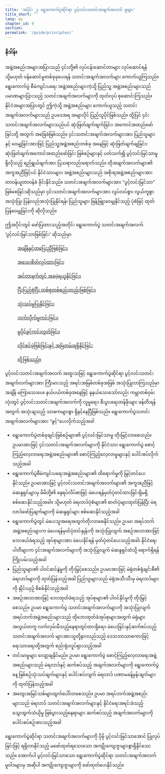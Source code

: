 ```yaml
---
title: 'အပိုင်း ၂၊ ရွေးကောက်ပွဲဆိုင်ရာ ပွင့်လင်းသတင်းအချက်အလက် မူများ'
title_short: ''
lang: my
chapter_id: 9
section:
permalink: '/guide/principles/'
---
```


### နိဒါန်း

အဖွဲ့အစည်းအများအပြားသည် ၄င်းတို့၏ လုပ်ငန်းဆောင်တာများ လုပ်ဆောင်ရန် သို့မဟုတ် ဝန်ဆောင်မှုတစ်ခုခုပေးရန် သတင်းအချက်အလက်များ ကောက်ယူကြသည်။ ရွေးကောက်ပွဲ စီမံကျင်းပရေး အဖွဲ့အစည်းများကဲ့သို့ ပြည်သူ့ အဖွဲ့အစည်းများသည် ပမာဏများပြားသည့် သတင်းအချက်အလက်များကို ထုတ်လုပ် စုဆောင်းကြသည်။ နိုင်ငံအများအပြားတွင် ဤကဲ့သို့ အဖွဲ့အစည်းများ ကောက်ယူသည့် သတင်းအချက်အလက်များသည် ဥပဒေအရ အများပိုင် ပြည်သူပိုင်ဖြစ်သည်။ ထို့ပြင် ၄င်းသတင်းအချက်အလက်များသည်ပင် ဆုံးဖြတ်ချက်ချက်ခြင်း၊ အကောင်အထည်ဖော်ခြင်းတို့ အတွက် အခြေခံဖြစ်သည်။ ၄င်းသတင်းအချက်အလက်များအား ပြည်သူများနှင့် ဝေမျှခြင်းအားဖြင့် ပြည်သူ့အဖွဲ့အစည်းတစ်ခု အနေဖြင့် ဆုံးဖြတ်ချက်ချခြင်း၊ ဆုံးဖြတ်ချက်အကောင်အထည်ဖော်ခြင်း ဖြစ်စဉ်များနှင့် ပတ်သက်၍ ပွင့်လင်းမြင်သာမှုရှိလိုသည့် ရည်ရွယ်ချက်အား ပြသရာလည်းရောက်သည်။ ထိုအချက်အလက်များ၏ အကူအညီဖြင့်ပင် နိုင်ငံသားများ၊ အဖွဲ့အစည်းများသည် အစိုးရအဖွဲ့အစည်းများအား တာဝန်ယူတာဝန်ခံ ခိုင်းနိုင်သည်။ သတင်းအချက်အလက်များအား “ပွင့်လင်းမြင်သာ” ဖြစ်စေခြင်းဆိုသည်မှာ ၄င်းသတင်းအချက်အလက်များအား လွပ်လပ်စွာ၊ လွယ်ကူစွာ အသုံးပြု၊ ပြန်လည်အသုံးပြုနိုင်ရန်၊ ပြည်သူများ ဖြန့်ဖြူးဝေမျှနိုင်သည့် ပုံစံဖြင့် ထုတ်ပြန်ဝေမျှခြင်းကို ဆိုလိုသည်။

ဤအပိုင်းတွင် ဖော်ပြထားသည့်အတိုင်း ရွေးကောက်ပွဲ သတင်းအချက်အလက် ‘ပွင့်လင်းမြင်သာဖြစ်ခြင်း’ ဆိုသည်မှာ

<div class="img-grid text--small">
  <figure>
  <a href="/my/guide/principles/timely/">
  <img src="/assets/images/inventory/principles/timely.png" alt="" />
  <figcaption>အချိန်နှင့်တပြေးညီဖြစ်ခြင်း၊</figcaption>
  </a>
  </figure>

  <figure>
  <a href="/my/guide/principles/granular/">
  <img src="/assets/images/inventory/principles/granular.png" alt="" />
  <figcaption>အသေးစိတ်လုပ်ထားခြင်း၊</figcaption>
  </a>
  </figure>

  <figure>
  <a href="/my/guide/principles/available-for-free/">
  <img src="/assets/images/inventory/principles/available-for-free.png" alt="" />
  <figcaption>အင်တာနက်တွင် အခမဲ့ရယူနိုင်ခြင်း၊</figcaption>
  </a>
  </figure>

  <figure>
  <a href="/my/guide/principles/complete-and-in-bulk/">
  <img src="/assets/images/inventory/principles/complete-and-in-bulk.png" alt="" />
  <figcaption>ပြီးပြည့်စုံပြီး တစ်စုတစ်စည်းတည်းဖြစ်ခြင်း၊</figcaption>
  </a>
  </figure>

  <figure>
  <a href="/my/guide/principles/analyzable/">
  <img src="/assets/images/inventory/principles/analyzable.png" alt="" />
  <figcaption>သုံးသပ်မှုပြုနိုင်ခြင်း၊</figcaption>
  </a>
  </figure>

  <figure>
  <a href="/my/guide/principles/non-proprietary/">
  <img src="/assets/images/inventory/principles/non-proprietary.png" alt="" />
  <figcaption>ဘက်လိုက်မှုကင်းခြင်း၊</figcaption>
  </a>
  </figure>

  <figure>
  <a href="/my/guide/principles/non-discriminatory/">
  <img src="/assets/images/inventory/principles/non-discriminatory.png" alt="" />
  <figcaption>မူပိုင်ခွင့်ကင်းလွတ်ခြင်း၊</figcaption>
  </a>
  </figure>

  <figure>
  <a href="/my/guide/principles/license-free/">
  <img src="/assets/images/inventory/principles/license-free.png" alt="" />
  <figcaption>လိုင်စင်မဲ့ဖြစ်ခြင်းနှင့် အမြဲတမ်းရရှိနိုင်ခြင်း</figcaption>
  </a>
  </figure>

  <figure>
  <a href="/my/guide/principles/permanently-available/">
  <img src="/assets/images/inventory/principles/permanently-available.png" alt="" />
  <figcaption>တို့ဖြစ်သည်။</figcaption>
  </a>
  </figure>

</div>

ပွင့်လင်းသတင်းအချက်အလက် အထူးသဖြင့် ရွေးကောက်ပွဲဆိုင်ရာ ပွင့်လင်းသတင်းအချက်လက်များအား ကြီးမားသည့် အရင်းအမြစ်တစ်ခုအဖြစ် အသုံးပြုလာကြသည်မှာ အချိန် မကြာသေးပေ။ နယ်ပယ်တစ်ခုအနေဖြင့် နုနယ်သေးသော်လည်း ကမ္ဘာတစ်ဝှမ်းလုံးတွင် ပွင့်လင်းသတင်းအချက်အလက်ကို လူမှုရေး၊ စီးပွားရေးတန်ဖိုးများ ဖန်တီးရန်အတွက် အသုံးချသည့် သာဓကများစွာ ရှိနင့်နေပြီဖြစ်သည်။ ရွေးကောက်ပွဲသတင်းအချက်အလက်များအား “ဖွင့်”ပေးလိုက်သည့်အခါ

- ရွေးကောက်ပွဲတစ်ခုချင်းဖြစ်စဉ်များ၏ ပွင့်လင်းမြင်သာမှု တိုးမြင့်လာစေသည်။ ဥပမာအားဖြင့် ၄င်းသတင်းအချက်အလက်များကို နိုင်ငံသား ရွေးကောက်ပွဲ စောင့်ကြည့်လေ့လာရေးအဖွဲ့အစည်းများ၏ စောင့်ကြည့်လေ့လာမှုများနှင့် ပေါင်းစပ်လိုက်သည့်အခါ
- ရွေးကောက်ပွဲစီမံကျင်းပရေးအဖွဲ့အစည်းများ၏ ထိရောက်မှုကို မြှင့်တင်ပေးနိုင်သည်။ ဥပမာအားဖြင့် ပွင့်လင်းသတင်းအချက်အလက်များ၏ အကူအညီဖြင့် မဲဆန္ဒရှင်များမှ မိမိတို့၏ နေရပ်လိပ်စာဖြင့် မဲပေးရန်မှတ်ပုံတင်ထားခြင်းရှိမရှိ စစ်ဆေးနိုင်သည့်အခါ။ သို့မဟုတ် မဲရလာဒ်ပုံစံများ၏ ဓာတ်ပုံများထုတ်ပြန်ပြီး မဲရလာဒ်ဖော်ပြချက်များကို မဲဆန္ဒရှင်များ စစ်ဆေးနိုင်သည့်အခါ
- ရွေးကောက်ပွဲတွင် မဲပေးသူအရေအတွက်တိုးလာစေနိုင်သည်။ ဥပမာ အရပ်ဘက်အဖွဲ့အစည်းများက မဲပေးရန်မှတ်ပုံတင်နှုန်းကို အသုံးပြုလျက် အစဉ်အလာအားဖြင့် ဘေးဖယ်ခံရသည့် အုပ်စုများအား မဲပေးနိုင်ရန် မှတ်ပုံတင်ပေးသည့်အခါ၊ နိုင်ငံရေးပါတီများက ၄င်းအချက်အလက်များကို အသုံးပြုလျက် မဲဆန္ဒရှင်ထံသို့ ရောက်ရှိရန်ကြိုးပမ်းသည့်အခါ
- ပြည်သူများ၏ ပါဝင်ဆင်နွဲမှုကို တိုးမြှင့်စေသည်။ ဥပမာအားဖြင့် မဲရုံတစ်ရုံချင်းစီ၏ မဲရလာဒ်များကို ထုတ်ပြန်သည့်အခါ ပြည်သူများသည် မဲရုံအသီးသီးမှ မဲရလာဒ်များကို နှိုင်းယှဉ် စိစစ်နိုင်သည့်အခါ
- အစဉ်အလာအားဖြင့် ဘေးထုတ်ခံရသည့် အုပ်စုများ၏ ပါဝင်နိုင်မှုကို တိုးမြှင့်စေသည်။ ဥပမာ ရွေးကောက်ပွဲ သတင်းအချက်အလက်များကို အသုံးပြုလျက် အရပ်ဘက်အဖွဲ့အစည်းများသည် ထိုဘေးထုတ်ခံအုပ်စုများအတွက် မဲရုံများ အလွယ်တကူ လက်လှမ်းမီသည့်နေရာတွင်ထားရှိရေး၊ မဲပေးခြင်းနှင့်ဆက်စပ်သည့် သတင်းအချက်အလက် များအား ​သူတို့နားလည်သည့် ဒေသဘာသာစကားဖြင့် ရေးသားရေးတို့အတွက် စည်းရုံးလှုပ်ရှားသည့်အခါ
- တင်းမာမှုများ လျော့ချနိုင်မည်။ ဥပမာ ရွေးကောက်ပွဲ စောင့်ကြည့်လေ့လာရေးအဖွဲ့အစည်းများသည် မဲရလာဒ်နှင့် ဆက်စပ်သည့် အချက်အလက်များကို ရွေးကောက်ပွဲနေ့ ဖြစ်စဉ်သုံးသပ်ချက်များနှင့် ပေါင်းစပ်လျက် မဲရလာဒ် ပဏာမခန့်မှန်းချက်များကို ထုတ်ပြန်သည့်အခါ
- အတွေးအမြင်သစ်များထွက်ပေါ်လာစေသည်။ ဥပမာ အရပ်ဘက်အဖွဲ့အစည်းများသည် မဲရလာဒ် သတင်းအချက်အလက်များနှင့် နိုင်ငံရေးအရင်းခံသည့် သွေးထွက်သံယိုမှု ဖြစ်ပွားသည့်နေရာများ ဆက်စပ်သည့် အချက်အလက်များကို ပေါင်းစပ်စဉ်းစားသည့်အခါ

ရွေးကောက်ပွဲဆိုင်ရာ သတင်းအချက်အလက်များကို ပိုမို ပွင့်လင်းမြင်သာအောင် ပြုလုပ်ခြင်းဖြင့် ရရှိလာနိုင်သည့် မဖော်ထုတ်ရသေးသော အကျိုးကျေးဇူးများစွာရှိနိုင်သေးသည်။ အောက်ပါ ပွင့်လင်းမြင်သာသော ရွေးကောက်ပွဲဆိုင်ရာ သတင်းအချက်အလက် မူဝါဒများမှ အဆိုပါ အကျိုးကျေးဇူးများကို ဖော်ထုတ်ပေးနိုင်သည်။
